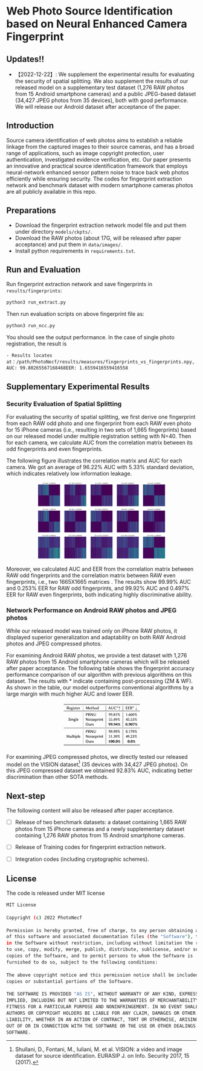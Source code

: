 # Web Photo Source Identification based on Neural Enhanced Camera Fingerprint

## Updates!!
- 【2022-12-22】: We supplement the experimental results for evaluating the security of spatial splitting. We also supplement the results of our released model on a supplementary test dataset (1,276 RAW photos from 15 Android smartphone cameras) and a public JPEG-based dataset (34,427 JPEG photos from 35 devices), both with good performance. We will release our Android dataset after acceptance of the paper.

## Introduction
Source camera identification of web photos aims to establish a reliable linkage from the captured images to their source cameras, and has a broad range of applications, such as image copyright protection, user authentication, investigated evidence verification, etc. 
Our paper presents an innovative and practical source identification framework that employs neural-network enhanced sensor pattern noise to trace back web photos efficiently while ensuring security. 
The codes for fingerprint extraction network and benchmark dataset with modern smartphone cameras photos are all publicly available in this repo.

## Preparations
* Download the fingerprint extraction network model file and put them under directory `models/ckpts/`.
* Download the RAW photos (about 17G, will be released after paper acceptance) and put them in `data/images/`. 
* Install python requirements in `requirements.txt`.

## Run and Evaluation
Run fingerprint extraction network and save fingerprints in `results/fingerprints`:
```bash
python3 run_extract.py
```

Then run evaluation scripts on above fingerprint file as:
```bash
python3 run_ncc.py
```
You should see the output performance. In the case of single photo registration, the result is
```
- Results locates at：/path/PhotoNecf/results/measures/fingerprints_vs_fingerprints.npy, AUC: 99.80265567168468EER: 1.6559416559416558
```

## Supplementary Experimental Results

### Security Evaluation of Spatial Splitting

For evaluating the security of spatial splitting, we first derive one fingerprint from each RAW odd photo and one fingerprint from each RAW even photo for 15 iPhone cameras (i.e., resulting in two sets of 1,665 fingerprints) based on our released model under multiple registration setting with N=40. Then for each camera, we calculate AUC from the correlation matrix between its odd fingerprints and even fingerprints.

The following figure illustrates the correlation matrix and AUC for each camera. We got an average of 96.22% AUC with 5.33% standard deviation, which indicates relatively low information leakage.

<figure>
    <div style="text-align: center;">
        <img src=./odd_even_fp_corr_mat.jpeg width=80% />
    </div>
</figure>



Moreover, we calculated AUC and EER from the correlation matrix between RAW odd fingerprints and the correlation matrix between RAW even fingerprints, i.e., two 1665X1665 matrices . The results show 99.99% AUC and 0.253% EER for RAW odd fingerprints, and 99.92% AUC and 0.497% EER for RAW even fingerprints, both indicating highly discriminative ability.

### Network Performance on Android RAW photos and JPEG photos

While our released model was trained only on iPhone RAW photos, it displayed superior generalization and adaptability on both RAW Android photos and JPEG compressed photos.

For examining Android RAW photos, we provide a test dataset with 1,276 RAW photos from 15 Android smartphone cameras which will be released after paper acceptance. The following table shows the fingerprint accuracy performance comparison of our algorithm with previous algorithms on this dataset. The results with * indicate containing post-processing (ZM & WF). As shown in the table, our model outperforms conventional algorithms by a large margin with much higher AUC and lower EER.

<figure>
    <div style="text-align: center;">
        <img src=./results_android_photos.jpeg width=50% />
    </div>
</figure>

For examining JPEG compressed photos, we directly tested our released model on the VISION dataset[^1] (35 devices with 34,427 JPEG photos). On this JPEG compressed dataset we obtained 92.83% AUC, indicating better discrimination than other SOTA methods.

## Next-step
The following content will also be released after paper acceptance.
- [ ] Release of two benchmark datasets: a dataset containing 1,665 RAW photos from 15 iPhone cameras and a newly supplementary dataset containing 1,276 RAW photos from 15 Android smartphone cameras.
- [ ] Release of Training codes for fingerprint extraction network.
- [ ] Integration codes (including cryptographic schemes).


## License
The code is released under MIT license

```bash
MIT License

Copyright (c) 2022 PhotoNecf

Permission is hereby granted, free of charge, to any person obtaining a copy
of this software and associated documentation files (the "Software"), to deal
in the Software without restriction, including without limitation the rights
to use, copy, modify, merge, publish, distribute, sublicense, and/or sell
copies of the Software, and to permit persons to whom the Software is
furnished to do so, subject to the following conditions:

The above copyright notice and this permission notice shall be included in all
copies or substantial portions of the Software.

THE SOFTWARE IS PROVIDED "AS IS", WITHOUT WARRANTY OF ANY KIND, EXPRESS OR
IMPLIED, INCLUDING BUT NOT LIMITED TO THE WARRANTIES OF MERCHANTABILITY,
FITNESS FOR A PARTICULAR PURPOSE AND NONINFRINGEMENT. IN NO EVENT SHALL THE
AUTHORS OR COPYRIGHT HOLDERS BE LIABLE FOR ANY CLAIM, DAMAGES OR OTHER
LIABILITY, WHETHER IN AN ACTION OF CONTRACT, TORT OR OTHERWISE, ARISING FROM,
OUT OF OR IN CONNECTION WITH THE SOFTWARE OR THE USE OR OTHER DEALINGS IN THE
SOFTWARE.
```

[^1]: Shullani, D., Fontani, M., Iuliani, M. et al. VISION: a video and image dataset for source identification. EURASIP J. on Info. Security 2017, 15 (2017).
